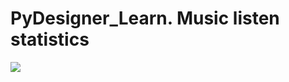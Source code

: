 # PyDesigner_Learn. Music listen statistics
![](https://user-images.githubusercontent.com/46905365/192162384-3d0afd8c-1df2-437f-af07-32e3d8a77a5c.png)
